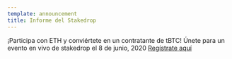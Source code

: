 ```yaml
---
template: announcement
title: Informe del Stakedrop
---
```

¡Participa con ETH y conviértete en un contratante de tBTC! Únete para un evento en vivo de stakedrop el 8 de junio, 2020 <a href="https://www.crowdcast.io/e/keep-stakedrop---live" target="_blank" rel="noopener noreferrer">Regístrate aquí</a>
